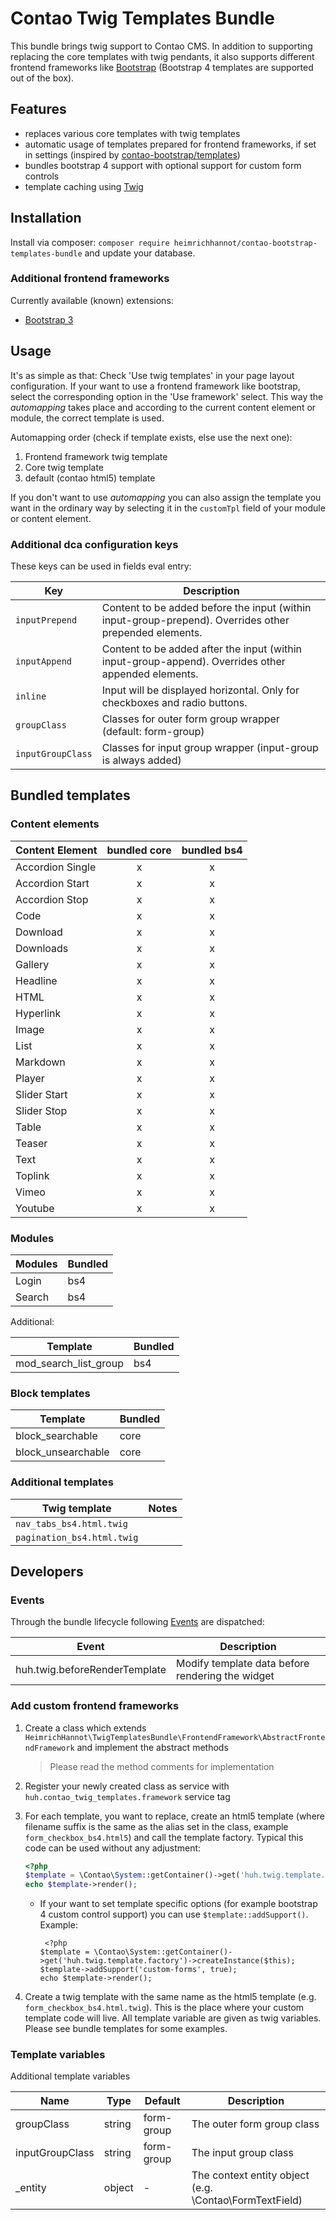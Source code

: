 # Contao Twig Templates Bundle

This bundle brings twig support to Contao CMS. In addition to supporting replacing the core templates with twig pendants, it also supports different frontend frameworks like [Bootstrap](https://getbootstrap.com) (Bootstrap 4 templates are supported out of the box).
 
## Features

- replaces various core templates with twig templates
- automatic usage of templates prepared for frontend frameworks, if set in settings (inspired by [contao-bootstrap/templates](https://github.com/contao-bootstrap/templates))
- bundles bootstrap 4 support with optional support for custom form controls
- template caching using [Twig](https://twig.symfony.com)

## Installation

Install via composer: `composer require heimrichhannot/contao-bootstrap-templates-bundle` and update your database.

### Additional frontend frameworks

Currently available (known) extensions:
* [Bootstrap 3](https://github.com/heimrichhannot/contao-twig-templates-bootstrap3-bundle)

## Usage


It's as simple as that: Check 'Use twig templates' in your page layout configuration. If your want to use a frontend framework like bootstrap, select the corresponding option in the 'Use framework' select. This way the *automapping* takes place and according to the current content element or module, the correct template is used.

Automapping order (check if template exists, else use the next one):
1. Frontend framework twig template
1. Core twig template
1. default (contao html5) template

If you don't want to use *automapping* you can also assign the template you want in the ordinary way by selecting it in the `customTpl` field of your module or content element.

### Additional dca configuration keys

These keys can be used in fields eval entry:

Key            | Description
-------------- |-----------
`inputPrepend` | Content to be added before the input (within input-group-prepend). Overrides other prepended elements.
`inputAppend`  | Content to be added after the input (within input-group-append). Overrides other appended elements.
`inline`       | Input will be displayed horizontal. Only for checkboxes and radio buttons. 
`groupClass`   | Classes for outer form group wrapper (default: form-group)
`inputGroupClass`   | Classes for input group wrapper (input-group is always added)

## Bundled templates

### Content elements

Content Element  | bundled core | bundled bs4
---------------- | :----------: | :----------:
Accordion Single |       x      |       x     
Accordion Start  |       x      |       x    
Accordion Stop   |       x      |       x    
Code             |       x      |       x    
Download         |       x      |       x    
Downloads        |       x      |       x    
Gallery          |       x      |       x    
Headline         |       x      |       x    
HTML             |       x      |       x    
Hyperlink        |       x      |       x    
Image            |       x      |       x    
List             |       x      |       x    
Markdown         |       x      |       x    
Player           |       x      |       x    
Slider Start     |       x      |       x    
Slider Stop      |       x      |       x    
Table            |       x      |       x    
Teaser           |       x      |       x     
Text             |       x      |       x    
Toplink          |       x      |       x    
Vimeo            |       x      |       x    
Youtube          |       x      |       x    

### Modules

Modules          | Bundled
---------------- | -------
Login            | bs4
Search           | bs4

Additional: 

Template              | Bundled
--------------------- | -------
mod_search_list_group | bs4

### Block templates

Template | Bundled
-------- | -------
block_searchable | core
block_unsearchable | core

### Additional templates

Twig template | Notes
------------- | -----
`nav_tabs_bs4.html.twig` |
`pagination_bs4.html.twig` |


## Developers

### Events

Through the bundle lifecycle following [Events](https://symfony.com/doc/current/event_dispatcher.html) are dispatched: 

Event                         | Description
----------------------------- | -----------
huh.twig.beforeRenderTemplate | Modify template data before rendering the widget

### Add custom frontend frameworks

1. Create a class which extends `HeimrichHannot\TwigTemplatesBundle\FrontendFramework\AbstractFrontendFramework` and implement the abstract methods
    > Please read the method comments for implementation
1. Register your newly created class as service with `huh.contao_twig_templates.framework` service tag
1. For each template, you want to replace, create an html5 template (where filename suffix is the same as the alias set in the class, example `form_checkbox_bs4.html5`) and call the template factory. Typical this code can be used without any adjustment: 

    ```php
    <?php 
    $template = \Contao\System::getContainer()->get('huh.twig.template.factory')->createInstance($this);
    echo $template->render();
    ```
    * If your want to set template specific options (for example bootstrap 4 custom control support) you can use `$template::addSupport()`. Example:
    
        ```
         <?php 
        $template = \Contao\System::getContainer()->get('huh.twig.template.factory')->createInstance($this);
        $template->addSupport('custom-forms', true);
        echo $template->render();
        ```

1. Create a twig template with the same name as the html5 template (e.g. `form_checkbox_bs4.html.twig`). This is the place where your custom template code will live. All template variable are given as twig variables. Please see bundle templates for some examples.

### Template variables

Additional template variables

Name            | Type   | Default    | Description
--------------- | ------ | ---------- | -----------
groupClass      | string | form-group | The outer form group class
inputGroupClass | string | form-group | The input group class
_entity | object | - | The context entity object (e.g. \Contao\FormTextField)
